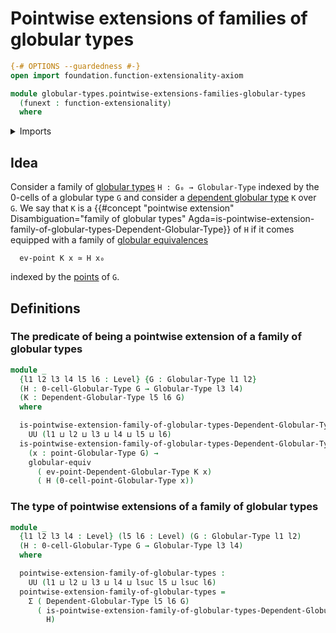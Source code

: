 # Pointwise extensions of families of globular types

```agda
{-# OPTIONS --guardedness #-}
open import foundation.function-extensionality-axiom

module globular-types.pointwise-extensions-families-globular-types
  (funext : function-extensionality)
  where
```

<details><summary>Imports</summary>

```agda
open import foundation.dependent-pair-types
open import foundation.universe-levels

open import globular-types.dependent-globular-types funext
open import globular-types.globular-equivalences funext
open import globular-types.globular-types
open import globular-types.points-globular-types funext
```

</details>

## Idea

Consider a family of [globular types](globular-types.globular-types.md)
`H : G₀ → Globular-Type` indexed by the 0-cells of a globular type `G` and
consider a [dependent globular type](globular-types.dependent-globular-types.md)
`K` over `G`. We say that `K` is a
{{#concept "pointwise extension" Disambiguation="family of globular types" Agda=is-pointwise-extension-family-of-globular-types-Dependent-Globular-Type}}
of `H` if it comes equipped with a family of
[globular equivalences](globular-types.globular-equivalences.md)

```text
  ev-point K x ≃ H x₀
```

indexed by the [points](globular-types.points-globular-types.md) of `G`.

## Definitions

### The predicate of being a pointwise extension of a family of globular types

```agda
module _
  {l1 l2 l3 l4 l5 l6 : Level} {G : Globular-Type l1 l2}
  (H : 0-cell-Globular-Type G → Globular-Type l3 l4)
  (K : Dependent-Globular-Type l5 l6 G)
  where

  is-pointwise-extension-family-of-globular-types-Dependent-Globular-Type :
    UU (l1 ⊔ l2 ⊔ l3 ⊔ l4 ⊔ l5 ⊔ l6)
  is-pointwise-extension-family-of-globular-types-Dependent-Globular-Type =
    (x : point-Globular-Type G) →
    globular-equiv
      ( ev-point-Dependent-Globular-Type K x)
      ( H (0-cell-point-Globular-Type x))
```

### The type of pointwise extensions of a family of globular types

```agda
module _
  {l1 l2 l3 l4 : Level} (l5 l6 : Level) (G : Globular-Type l1 l2)
  (H : 0-cell-Globular-Type G → Globular-Type l3 l4)
  where

  pointwise-extension-family-of-globular-types :
    UU (l1 ⊔ l2 ⊔ l3 ⊔ l4 ⊔ lsuc l5 ⊔ lsuc l6)
  pointwise-extension-family-of-globular-types =
    Σ ( Dependent-Globular-Type l5 l6 G)
      ( is-pointwise-extension-family-of-globular-types-Dependent-Globular-Type
        H)
```
